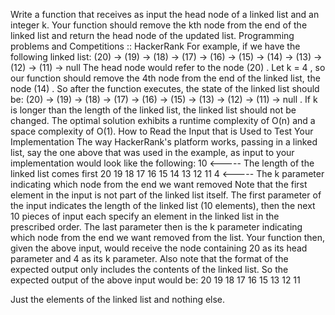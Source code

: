 Write a function that receives as input the head node of a linked list and an integer k. Your function should
remove the kth node from the end of the linked list and return the head node of the updated list.
Programming problems and Competitions :: HackerRank
For example, if we have the following linked list:
(20) -> (19) -> (18) -> (17) -> (16) -> (15) -> (14) -> (13) -> (12) -> (11) ->
null
The head node would refer to the node (20) . Let k = 4 , so our function should remove the 4th node from the end of the linked list, the node (14) .
So after the function executes, the state of the linked list should be:
(20) -> (19) -> (18) -> (17) -> (16) -> (15) -> (13) -> (12) -> (11) -> null .
If k is longer than the length of the linked list, the linked list should not be changed.
The optimal solution exhibits a runtime complexity of O(n) and a space complexity of O(1).
How to Read the Input that is Used to Test Your Implementation
The way HackerRank's platform works, passing in a linked list, say the one above that was used in the example, as input to your implementation would look like the following:
10 <----- The length of the linked list comes first
20
19
18
17
16
15
14
13
12
11
4 <----- The k parameter indicating which node from the end we want removed
Note that the first element in the input is not part of the linked list itself. The first parameter of the input indicates the length of the linked list (10 elements), then the next 10 pieces of input each specify an element in the linked list in the prescribed order. The last parameter then is the k parameter indicating which node from the end we want removed from the list. Your function then, given the above input, would receive the node containing 20 as its head parameter and 4 as its k parameter.
Also note that the format of the expected output only includes the contents of the linked list. So the expected output of the above input would be:
20
19
18
17
16
15
13
12
11

Just the elements of the linked list and nothing else.
